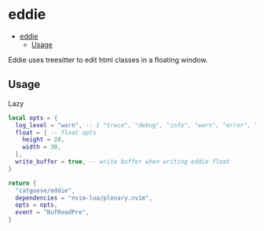# eddie

<!--toc:start-->

- [eddie](#eddie)
  - [Usage](#usage)
  <!--toc:end-->

Eddie uses treesitter to edit html classes in a floating window.

## Usage

Lazy

```lua
local opts = {
  log_level = "warn", -- { "trace", "debug", "info", "warn", "error", "fatal" },
  float = { -- float opts
    height = 20,
    width = 30,
  },
  write_buffer = true, -- write buffer when writing eddie float
}

return {
  "catgoose/eddie",
  dependencies = "nvim-lua/plenary.nvim",
  opts = opts,
  event = "BufReadPre",
}
```
